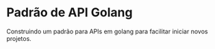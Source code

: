 # Padrão de API Golang

Construindo um padrão para APIs em golang para facilitar iniciar novos projetos.